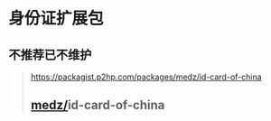 # 身份证扩展包

## 不推荐已不维护

> https://packagist.p2hp.com/packages/medz/id-card-of-china
>
> ## [medz/](https://packagist.p2hp.com/packages/medz/)id-card-of-china